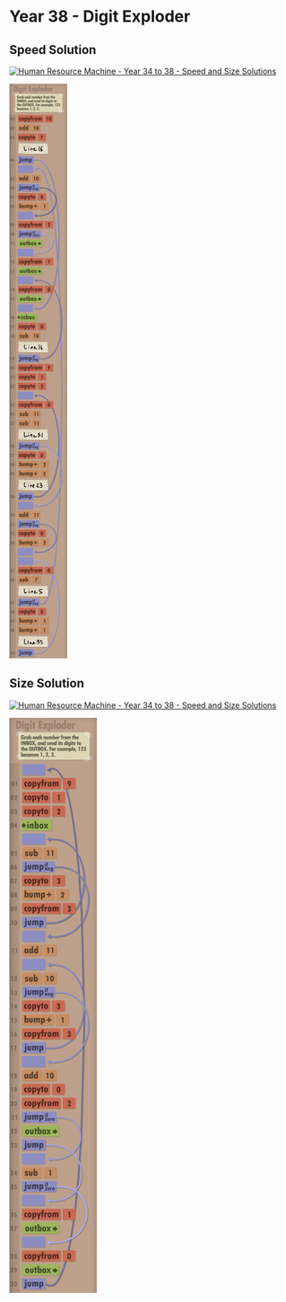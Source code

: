 # Year 38 - Digit Exploder

## Speed Solution

[![Human Resource Machine - Year 34 to 38 - Speed and Size Solutions](https://img.youtube.com/vi/jkUEzxi4VCY/0.jpg)](https://www.youtube.com/watch?v=jkUEzxi4VCY&t=919s)

![Solution for speed](speedSolution.png "Speed Solution")

## Size Solution

[![Human Resource Machine - Year 34 to 38 - Speed and Size Solutions](https://img.youtube.com/vi/jkUEzxi4VCY/0.jpg)](https://www.youtube.com/watch?v=jkUEzxi4VCY&t=651s)

![Solution for size](sizeSolution.png "Size Solution")